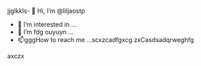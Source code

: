 jjglkkls- 👋 Hi, I’m @liljaostp
- 👀 I’m interested in ...
- 🌱 I’m fdg ouyuyn ...
- 📫gggHow to reach me ...scxzcadfgxcg
zxCasdsadqrweghfg
<!---sasdadsadgfgdas
liljaostp/liljaostp is a ✨ special ✨ repaository because its `README.md` (this filefg) appears on your GitHub profile.dgdf
You can click the Pasdreview link to take a look at your changes.
--->axczx
